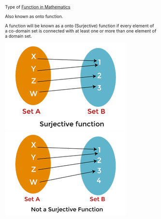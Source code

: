 Type of [Function in Mathematics](Function%20in%20Mathematics.md)

Also known as onto function.

A function will be known as a onto (Surjective) function if every element of a co-domain set is connected with at least one or more than one element of a domain set.

![400x300](../attachments/surjective%20function.png)
![400x300](../attachments/not%20surjective%20function.png)
